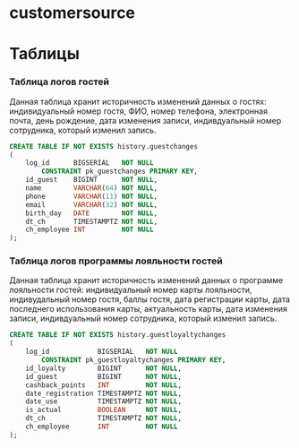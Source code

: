 # customersource



# Таблицы
### Таблица логов гостей
Данная таблица хранит историчность изменений данных о гостях: индивидуальный номер гостя, ФИО, номер телефона, электронная почта, день рождение, дата изменения записи, индивдуальный номер сотрудника, который изменил запись.
```sql
CREATE TABLE IF NOT EXISTS history.guestchanges
(
    log_id      BIGSERIAL   NOT NULL
        CONSTRAINT pk_guestchanges PRIMARY KEY,
    id_guest    BIGINT      NOT NULL,
    name        VARCHAR(64) NOT NULL,
    phone       VARCHAR(11) NOT NULL,
    email       VARCHAR(32) NOT NULL,
    birth_day   DATE        NOT NULL,
    dt_ch       TIMESTAMPTZ NOT NULL,
    ch_employee INT         NOT NULL
);
```

### Таблица логов программы лояльности гостей
Данная таблица хранит историчность изменений данных о программе лояльности гостей: индивидуальный номер карты лояльности, индивудальный номер гостя, баллы гостя, дата регистрации карты, дата последнего использования карты, актуальность карты, дата изменения записи, индивдуальный номер сотрудника, который изменил запись.
```sql
CREATE TABLE IF NOT EXISTS history.guestloyaltychanges
(
    log_id            BIGSERIAL   NOT NULL
        CONSTRAINT pk_guestloyaltychanges PRIMARY KEY,
    id_loyalty        BIGINT      NOT NULL,
    id_guest          BIGINT      NOT NULL,
    cashback_points   INT         NOT NULL,
    date_registration TIMESTAMPTZ NOT NULL,
    date_use          TIMESTAMPTZ NOT NULL,
    is_actual         BOOLEAN     NOT NULL,
    dt_ch             TIMESTAMPTZ NOT NULL,
    ch_employee       INT         NOT NULL
);
```